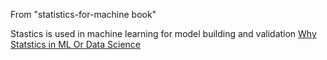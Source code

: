 From "statistics-for-machine book"

Stastics is used in machine learning for model building and validation  [Why Statstics in ML Or Data Science](/why-statstics-in-ml-or-data-science.md)



